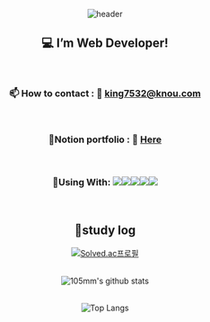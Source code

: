 <div align="center">

![header](https://capsule-render.vercel.app/api?type=waving&color=gradient&height=200&section=header&text=Hello&nbsp;I'm&nbsp;SeyoungKim&fontColor=ffffff&fontSize=40&animation=fadeIn&fontAlignY=30)

  
## :computer: I’m Web Developer!
<br/>

### :mailbox: How to contact : :information_desk_person: <a href="mailto:king7532@knou.com" target="_blank" rel="noopener noreferrer">king7532@knou.com</a>
<br/>

### :page_with_curl:Notion portfolio : :information_desk_person: <a href="https://gleaming-creature-89a.notion.site/b4fbf39c0a24479aa241e232e53b1207?pvs=4" target="_blank" rel="noopener noreferrer">Here</a>
<br/>

### :hammer:Using With: <img src="https://img.shields.io/badge/MySQL-4479A1?style=for-the-badge&logo=MySQL&logoColor=white"><img src="https://img.shields.io/badge/github-181717?style=for-the-badge&logo=github&logoColor=white"><img src="https://img.shields.io/badge/C-A8B9CC?style=for-the-badge&logo=c&logoColor=white"><img src="https://img.shields.io/badge/Python-3776AB?style=for-the-badge&logo=python&logoColor=white"><img src="https://img.shields.io/badge/atom-66595C?style=for-the-badge&logo=atom&logoColor=white">
<br/>

## :book:study log

[![Solved.ac프로필](http://mazassumnida.wtf/api/v2/generate_badge?boj=king7532)](https://solved.ac/profile/king7532)
<br/>
<br/>

![105mm's github stats](https://github-readme-stats.vercel.app/api?username=105mm&show_icons=true&theme=tokyonight)
<br/>
<br/>

![Top Langs](https://github-readme-stats.vercel.app/api/top-langs/?username=105mm&layout=compact&theme=tokyonight)
<br/>
<br/>

</div>
